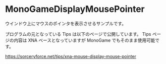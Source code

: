 # MonoGameDisplayMousePointer
ウインドウ上にマウスのポインタを表示させるサンプルです。

プログラムの元となっている Tips は以下のページで公開しています。
Tips ページの内容は XNA ベースとなっていますが MonoGame でもそのまま使用可能です。

https://sorceryforce.net/tips/xna-mouse-display-mouse-pointer
